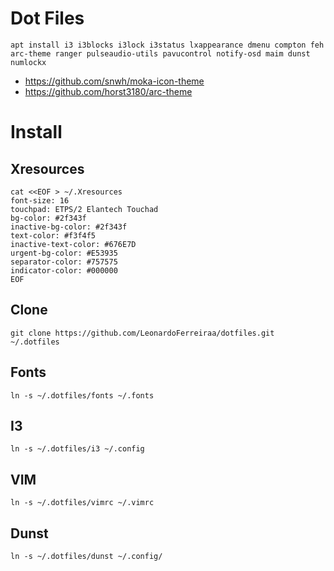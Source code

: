 # Dot Files

```
apt install i3 i3blocks i3lock i3status lxappearance dmenu compton feh arc-theme ranger pulseaudio-utils pavucontrol notify-osd maim dunst numlockx
```

- https://github.com/snwh/moka-icon-theme
- https://github.com/horst3180/arc-theme

# Install

## Xresources

```
cat <<EOF > ~/.Xresources
font-size: 16
touchpad: ETPS/2 Elantech Touchad
bg-color: #2f343f
inactive-bg-color: #2f343f
text-color: #f3f4f5
inactive-text-color: #676E7D
urgent-bg-color: #E53935
separator-color: #757575
indicator-color: #000000
EOF
```

## Clone

```
git clone https://github.com/LeonardoFerreiraa/dotfiles.git ~/.dotfiles
```

## Fonts

```
ln -s ~/.dotfiles/fonts ~/.fonts
```

## I3

```
ln -s ~/.dotfiles/i3 ~/.config
```

## VIM

```
ln -s ~/.dotfiles/vimrc ~/.vimrc
```

## Dunst

```
ln -s ~/.dotfiles/dunst ~/.config/
```